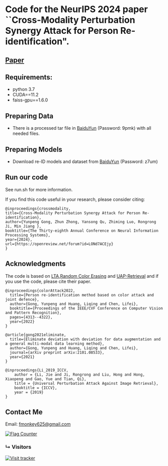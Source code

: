 # Code for the NeurIPS 2024 paper ``Cross-Modality Perturbation Synergy Attack for Person Re-identification".



## [Paper](paper/CMPS.pdf) 

## Requirements:
* python 3.7
* CUDA==11.2
* faiss-gpu==1.6.0


## Preparing Data

* There is a processed tar file in [BaiduYun](https://pan.baidu.com/s/160oRNcDSemBprqBUBX0PUQ?pwd=9pmk) (Password: 9pmk)  with all needed files.

## Preparing Models

* Download re-ID models and dataset from [BaiduYun](https://pan.baidu.com/s/1LU2EYmLRGen49F3FgcXvZQ?pwd=z7um) (Password: z7um)


## Run our code
 
See run.sh for more information.

If you find this code useful in your research, please consider citing:

```
@inproceedings{crossmodality,
title={Cross-Modality Perturbation Synergy Attack for Person Re-identification},
author={Yunpeng Gong, Zhun Zhong, Yansong Qu, Zhiming Luo, Rongrong Ji, Min Jiang },
booktitle={The Thirty-eighth Annual Conference on Neural Information Processing Systems},
year={2024},
url={https://openreview.net/forum?id=LONd7ACEjy}
}
```

## Acknowledgments

The code is based on [LTA](https://github.com/finger-monkey/LTA_and_joint-defence),[Random Color Erasing](https://github.com/finger-monkey/Data-Augmentation) and [UAP-Retrieval](https://github.com/theFool32/UAP_retrieval) and 
if you use the code, please cite their paper.
```
@inproceedings{colorAttack2022,
  title={Person re-identification method based on color attack and joint defence},
  author={Gong, Yunpeng and Huang, Liqing and Chen, Lifei},
  booktitle={Proceedings of the IEEE/CVF Conference on Computer Vision and Pattern Recognition},
  pages={4313--4322},
  year={2022}
}
```
```
@article{gong2021eliminate,
  title={Eliminate deviation with deviation for data augmentation and a general multi-modal data learning method},
  author={Gong, Yunpeng and Huang, Liqing and Chen, Lifei},
  journal={arXiv preprint arXiv:2101.08533},
  year={2021}
}
```
```
@inproceedings{Li_2019_ICCV,
    author = {Li, Jie and Ji, Rongrong and Liu, Hong and Hong, Xiaopeng and Gao, Yue and Tian, Qi},
    title = {Universal Perturbation Attack Against Image Retrieval},
    booktitle = {ICCV},
    year = {2019}
}
```





## Contact Me

Email: fmonkey625@gmail.com





<a href="https://info.flagcounter.com/mRXd"><img src="https://s11.flagcounter.com/count/mRXd/bg_3F90EB/txt_FFFFFF/border_CCCCCC/columns_8/maxflags_12/viewers_Visitors+of+HMC+repo/labels_1/pageviews_1/flags_0/percent_0/" alt="Flag Counter" border="0"></a>

### &#8627; Visitors
[![Visit tracker](https://clustrmaps.com/map_v2.png?cl=ffffff&w=896&t=tt&d=1OL4KYXswQB7_QtL579x0AO8vPCLmYogJvHv2DawZg8&co=2d78ad&ct=ffffff)](https://clustrmaps.com/site/1bznb)
